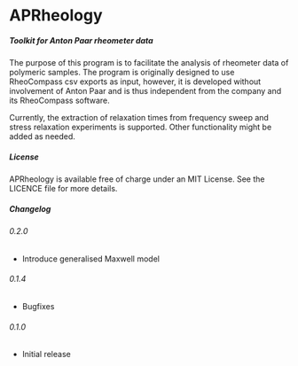 # APRheology
##### _Toolkit for Anton Paar rheometer data_

The purpose of this program is to facilitate the analysis 
of rheometer data of polymeric samples. The program is originally
designed to use RheoCompass csv exports as input, however, it is 
developed without involvement of Anton Paar and is thus independent
from the company and its RheoCompass software. 

Currently, the extraction of relaxation times from frequency sweep
and stress relaxation experiments is supported. Other functionality might 
be added as needed.

##### License

APRheology is available free of charge under an MIT License. 
See the LICENCE file for more details.


##### Changelog

###### 0.2.0
* Introduce generalised Maxwell model

###### 0.1.4
* Bugfixes

###### 0.1.0
* Initial release



